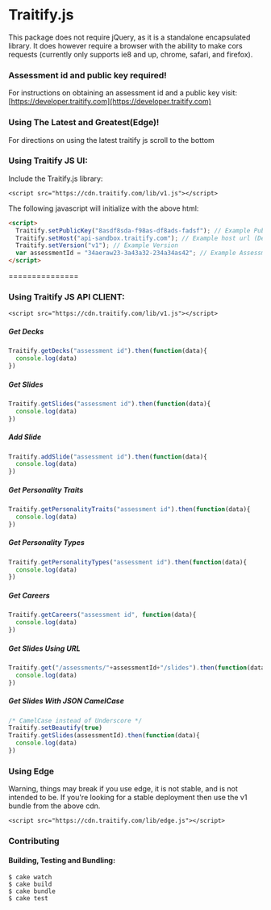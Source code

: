 Traitify.js
===============

This package does not require jQuery, as it is a standalone encapsulated library. It does however require a browser with the ability to make cors requests (currently only supports ie8 and up, chrome, safari, and firefox).

### Assessment id and public key required!
For instructions on obtaining an assessment id and a public key visit:
[https://developer.traitify.com](https://developer.traitify.com)

### Using The Latest and Greatest(Edge)!
For directions on using the latest traitify js scroll to the bottom

### Using Traitify JS UI:
Include the Traitify.js library:

```xhtml
<script src="https://cdn.traitify.com/lib/v1.js"></script>
```

The following javascript will initialize with the above html:
```HTML
<script>
  Traitify.setPublicKey("8asdf8sda-f98as-df8ads-fadsf"); // Example Public Key
  Traitify.setHost("api-sandbox.traitify.com"); // Example host url (Defaults to api.traitify.com)
  Traitify.setVersion("v1"); // Example Version
  var assessmentId = "34aeraw23-3a43a32-234a34as42"; // Example Assessment id
</script>
```

===============
### Using Traitify JS API CLIENT:
```xhtml
<script src="https://cdn.traitify.com/lib/v1.js"></script>
```

##### Get Decks
```JavaScript
Traitify.getDecks("assessment id").then(function(data){
  console.log(data)
})
```

##### Get Slides
```JavaScript
Traitify.getSlides("assessment id").then(function(data){
  console.log(data)
})
```

##### Add Slide
```JavaScript
Traitify.addSlide("assessment id").then(function(data){
  console.log(data)
})
```

##### Get Personality Traits
```JavaScript
Traitify.getPersonalityTraits("assessment id").then(function(data){
  console.log(data)
})
```

##### Get Personality Types
```JavaScript
Traitify.getPersonalityTypes("assessment id").then(function(data){
  console.log(data)
})
```

##### Get Careers
```JavaScript
Traitify.getCareers("assessment id", function(data){
  console.log(data)
})
```

##### Get Slides Using URL
```JavaScript
Traitify.get("/assessments/"+assessmentId+"/slides").then(function(data){
  console.log(data)
})
```

##### Get Slides With JSON CamelCase
```JavaScript
/* CamelCase instead of Underscore */
Traitify.setBeautify(true)
Traitify.getSlides(assessmentId).then(function(data){
  console.log(data)
})
```

### Using Edge
Warning, things may break if you use edge, it is not stable, and is not intended to be. If you're looking for a stable deployment then use the v1 bundle from the above cdn.
```xhtml
<script src="https://cdn.traitify.com/lib/edge.js"></script>
```

### Contributing
#### Building, Testing and Bundling:
```Shell
$ cake watch
$ cake build
$ cake bundle
$ cake test
```
